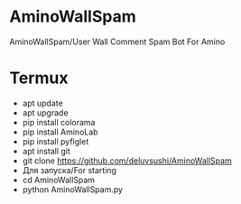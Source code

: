 # AminoWallSpam
AminoWallSpam/User Wall Comment Spam Bot For Amino

# Termux
- apt update
- apt upgrade
- pip install colorama
- pip install AminoLab
- pip install pyfiglet
- apt install git
- git clone https://github.com/deluvsushi/AminoWallSpam
- Для запуска/For starting
- cd AminoWallSpam
- python AminoWallSpam.py
